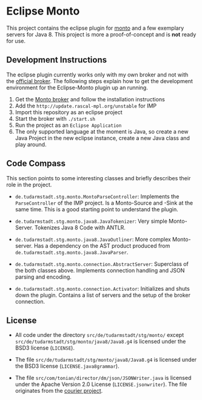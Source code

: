 Eclipse Monto
=============

This project contains the eclipse plugin for
[monto](https://bitbucket.org/inkytonik/monto) and a few exemplary servers for
Java 8. This project is more a proof-of-concept and is **not** ready for use.

Development Instructions
------------------------

The eclipse plugin currently works only with my own broker and not with the
[official broker](https://bitbucket.org/inkytonik/monto). The following steps
explain how to get the development environment for the Eclipse-Monto plugin up
an running.

1. Get the [Monto broker](https://github.com/svenkeidel/monto-broker)
   and follow the installation instructions
2. Add the `http://update.rascal-mpl.org/unstable` for IMP
3. Import this repository as an eclipse project
4. Start the broker with `./start.sh`
5. Run the project as an `Eclipse Application`
6. The only supported language at the moment is Java, so create a new Java
   Project in the new eclipse instance, create a new Java class and play around.


Code Compass
------------

This section points to some interesting classes and briefly describes their role
in the project.

 * `de.tudarmstadt.stg.monto.MontoParseController`: Implements the
   `ParseController` of the IMP project. Is a Monto-Source and -Sink at the same
   time. This is a good starting point to understand the plugin.

 * `de.tudarmstadt.stg.monto.java8.JavaTokenizer`: Very simple Monto-Server.
   Tokenizes Java 8 Code with ANTLR.

 * `de.tudarmstadt.stg.monto.java8.JavaOutliner`: More complex Monto-server. Has
   a dependency on the AST product produced from
   `de.tudarmstadt.stg.monto.java8.JavaParser`.

 * `de.tudarmstadt.stg.monto.connection.AbstractServer`: Superclass of the both
   classes above. Implements connection handling and JSON parsing and encoding.

 * `de.tudarmstadt.stg.monto.connection.Activator`: Initializes and shuts down
   the plugin.  Contains a list of servers and the setup of the broker
   connection.

License
-------

* All code under the directory `src/de/tudarmstadt/stg/monto/` except
  `src/de/tudarmstadt/stg/monto/java8/Java8.g4` is licensed under the BSD3
  license (`LICENSE`).

* The file `src/de/tudarmstadt/stg/monto/java8/Java8.g4` is licensed under the
  BSD3 license (`LICENSE.java8grammar`).

* The file `src/com/tonian/director/dm/json/JSONWriter.java` is licensed under
  the Apache Version 2.0 License (`LICENSE.jsonwriter`).
  The file originates from the [courier project](https://github.com/JAIDE/courier).
